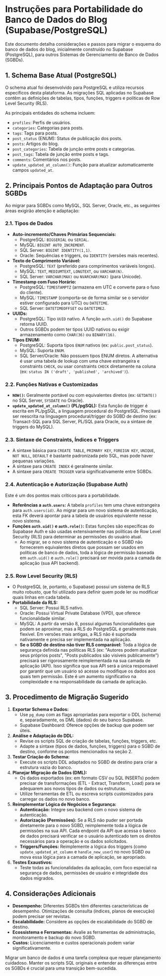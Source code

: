 # Instruções para Portabilidade do Banco de Dados do Blog (Supabase/PostgreSQL)

Este documento detalha considerações e passos para migrar o esquema do banco de dados do blog, inicialmente construído no Supabase (PostgreSQL), para outros Sistemas de Gerenciamento de Banco de Dados (SGBDs).

## 1. Schema Base Atual (PostgreSQL)

O schema atual foi desenvolvido para PostgreSQL e utiliza recursos específicos desta plataforma. As migrações SQL aplicadas no Supabase contêm as definições de tabelas, tipos, funções, triggers e políticas de Row Level Security (RLS).

As principais entidades do schema incluem:
*   `profiles`: Perfis de usuários.
*   `categories`: Categorias para posts.
*   `tags`: Tags para posts.
*   `post_status` (ENUM): Status de publicação dos posts.
*   `posts`: Artigos do blog.
*   `post_categories`: Tabela de junção entre posts e categorias.
*   `post_tags`: Tabela de junção entre posts e tags.
*   `comments`: Comentários nos posts.
*   `update_updated_at_column()`: Função para atualizar automaticamente campos `updated_at`.

## 2. Principais Pontos de Adaptação para Outros SGBDs

Ao migrar para SGBDs como MySQL, SQL Server, Oracle, etc., as seguintes áreas exigirão atenção e adaptação:

### 2.1. Tipos de Dados
*   **Auto-incremento/Chaves Primárias Sequenciais:**
    *   PostgreSQL: `BIGSERIAL` ou `SERIAL`.
    *   MySQL: `BIGINT AUTO_INCREMENT`.
    *   SQL Server: `BIGINT IDENTITY(1,1)`.
    *   Oracle: Sequências e triggers, ou `IDENTITY` (versões mais recentes).
*   **Texto de Comprimento Variável:**
    *   PostgreSQL: `TEXT` (preferido para comprimentos variáveis longos).
    *   MySQL: `TEXT`, `MEDIUMTEXT`, `LONGTEXT`, ou `VARCHAR(N)`.
    *   SQL Server: `VARCHAR(MAX)` ou `NVARCHAR(MAX)` (para Unicode).
*   **Timestamp com Fuso Horário:**
    *   PostgreSQL: `TIMESTAMPTZ` (armazena em UTC e converte para o fuso do cliente).
    *   MySQL: `TIMESTAMP` (comporta-se de forma similar se o servidor estiver configurado para UTC) ou `DATETIME`.
    *   SQL Server: `DATETIMEOFFSET` ou `DATETIME2`.
*   **UUIDs:**
    *   PostgreSQL: Tipo `UUID` nativo. A função `auth.uid()` do Supabase retorna UUID.
    *   Outros SGBDs podem ter tipos UUID nativos ou exigir armazenamento como `CHAR(36)` ou `BINARY(16)`.
*   **Tipos ENUM:**
    *   PostgreSQL: Suporta tipos `ENUM` nativos (ex: `public.post_status`).
    *   MySQL: Suporta `ENUM`.
    *   SQL Server/Oracle: Não possuem tipos ENUM diretos. A alternativa é usar uma tabela de lookup com uma chave estrangeira e constraints `CHECK`, ou usar constraints `CHECK` diretamente na coluna (ex: `status IN ('draft', 'published', 'archived')`).

### 2.2. Funções Nativas e Customizadas
*   **`NOW()`:** Geralmente portável ou com equivalentes diretos (ex: `GETDATE()` no SQL Server, `SYSDATE` no Oracle).
*   **`update_updated_at_column()` (PL/pgSQL):** Esta função de trigger é escrita em PL/pgSQL, a linguagem procedural do PostgreSQL. Precisará ser reescrita na linguagem procedural/trigger do SGBD de destino (ex: Transact-SQL para SQL Server, PL/SQL para Oracle, ou a sintaxe de triggers do MySQL).

### 2.3. Sintaxe de Constraints, Índices e Triggers
*   A sintaxe básica para `CREATE TABLE`, `PRIMARY KEY`, `FOREIGN KEY`, `UNIQUE`, `NOT NULL`, `DEFAULT` é bastante padronizada pelo SQL, mas pode haver pequenas variações.
*   A sintaxe para `CREATE INDEX` é geralmente similar.
*   A sintaxe para `CREATE TRIGGER` varia significativamente entre SGBDs.

### 2.4. Autenticação e Autorização (Supabase Auth)
Este é um dos pontos mais críticos para a portabilidade.
*   **Referências a `auth.users`:** A tabela `profiles` tem uma chave estrangeira para `auth.users(id)`. Ao migrar para um novo sistema de autenticação, esta FK deverá apontar para a tabela de usuários equivalente nesse novo sistema.
*   **Funções `auth.uid()` e `auth.role()`:** Estas funções são específicas do Supabase Auth e são usadas extensivamente nas políticas de Row Level Security (RLS) para determinar as permissões do usuário atual.
    *   Ao migrar, se o novo sistema de autenticação e o SGBD não fornecerem equivalentes diretos que possam ser usados em políticas de banco de dados, toda a lógica de permissão baseada em `auth.uid()` e `auth.role()` precisará ser movida para a camada de aplicação (sua API backend).

### 2.5. Row Level Security (RLS)
*   O PostgreSQL (e, portanto, o Supabase) possui um sistema de RLS muito robusto, que foi utilizado para definir quem pode ler ou modificar quais linhas em cada tabela.
*   **Portabilidade da RLS:**
    *   SQL Server: Possui RLS nativo.
    *   Oracle: Possui Virtual Private Database (VPD), que oferece funcionalidade similar.
    *   MySQL: A partir da versão 8, possui algumas funcionalidades que podem se aproximar, mas a RLS do PostgreSQL é geralmente mais flexível. Em versões mais antigas, a RLS não é suportada nativamente e precisa ser implementada na aplicação.
    *   **Se o SGBD de destino não tiver RLS comparável:** Toda a lógica de segurança definida nas políticas RLS (ex: "Autores podem atualizar seus próprios posts", "Posts publicados são visíveis publicamente") precisará ser rigorosamente reimplementada na sua camada de aplicação (API). Isso significa que sua API será a única responsável por garantir que um usuário só acesse ou modifique os dados aos quais tem permissão. Este é um aumento significativo na complexidade e na responsabilidade da camada de aplicação.

## 3. Procedimento de Migração Sugerido

1.  **Exportar Schema e Dados:**
    *   Use `pg_dump` com as flags apropriadas para exportar o DDL (schema) e, separadamente, os DML (dados) do seu banco Supabase.
    *   Supabase Dashboard: Oferece opções de backup que podem ser úteis.
2.  **Análise e Adaptação do DDL:**
    *   Revise os scripts SQL de criação de tabelas, funções, triggers, etc.
    *   Adapte a sintaxe (tipos de dados, funções, triggers) para o SGBD de destino, conforme os pontos mencionados na seção 2.
3.  **Testar Criação do Schema:**
    *   Execute os scripts DDL adaptados no SGBD de destino para criar a estrutura vazia do banco.
4.  **Planejar Migração de Dados (DML):**
    *   Os dados exportados (ex: em formato CSV ou SQL INSERTs) podem precisar de transformações (ETL - Extract, Transform, Load) para se adequarem aos novos tipos de dados ou estruturas.
    *   Utilize ferramentas de ETL ou escreva scripts customizados para carregar os dados no novo banco.
5.  **Reimplementar Lógica de Negócios e Segurança:**
    *   **Autenticação:** Integre seu backend com o novo sistema de autenticação.
    *   **Autorização (Permissões):** Se a RLS não puder ser portada diretamente para o novo SGBD, reimplemente toda a lógica de permissões na sua API. Cada endpoint da API que acessa o banco de dados precisará verificar se o usuário autenticado tem os direitos necessários para a operação e os dados solicitados.
    *   **Triggers/Funções:** Reimplemente a lógica dos triggers (como `update_updated_at_column` e `handle_new_user`) no novo SGBD ou mova essa lógica para a camada de aplicação, se apropriado.
6.  **Testes Exaustivos:**
    *   Teste todas as funcionalidades da aplicação, com foco especial na segurança de dados, permissões de usuário e integridade dos dados migrados.

## 4. Considerações Adicionais

*   **Desempenho:** Diferentes SGBDs têm diferentes características de desempenho. Otimizações de consulta (índices, planos de execução) podem precisar ser revistas.
*   **Escalabilidade:** Considere as opções de escalabilidade do SGBD de destino.
*   **Ecossistema e Ferramentas:** Avalie as ferramentas de administração, monitoramento e backup do novo SGBD.
*   **Custos:** Licenciamento e custos operacionais podem variar significativamente.

Migrar um banco de dados é uma tarefa complexa que requer planejamento cuidadoso. Manter os scripts SQL originais e entender as diferenças entre os SGBDs é crucial para uma transição bem-sucedida. 